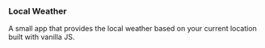 ### Local Weather

A small app that provides the local weather based on your current location built with vanilla JS.
